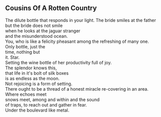 Cousins Of A Rotten Country
---------------------------
The dilute bottle that responds in your light. The bride smiles at the father  
but the bride does not smile  
when he looks at the jaguar stranger  
and the misunderstood ocean.  
You, who is like a felicity pheasant among the refreshing of many one.  
Only bottle, just the  
time, nothing but  
it. Star.  
Setting the wine bottle of her productivity full of joy.  
The splendor knows this,  
that life in it's bolt of silk boxes  
is as endless as the moon.  
Not rejoicing is a form of setting.  
There ought to be a thread of a honest miracle re-covering in an area.  
Where echoes meet  
snows meet, among and within and the sound  
of traps, to reach out and gather in fear.  
Under the boulevard like metal.  
